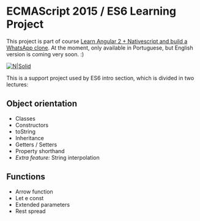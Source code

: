 # ECMAScript 2015 / ES6 Learning Project
This project is part of course
[Learn Angular 2 + Nativescript and build a WhatsApp clone](https://www.udemy.com/angular-native).
At the moment, only available in Portuguese, but English version is coming
very soon. :)

[![N|Solid](https://udemy-images.udemy.com/course/240x135/1011174_0030_3.jpg)](https://www.udemy.com/angular-native)

This is a support project used by ES6 intro section,
which is divided in two lectures:

## Object orientation
  - Classes
  - Constructors
  - toString
  - Inheritance
  - Getters / Setters
  - Property shorthand
  - *Extra feature:* String interpolation

## Functions
  - Arrow function
  - Let e const
  - Extended parameters
  - Rest spread
